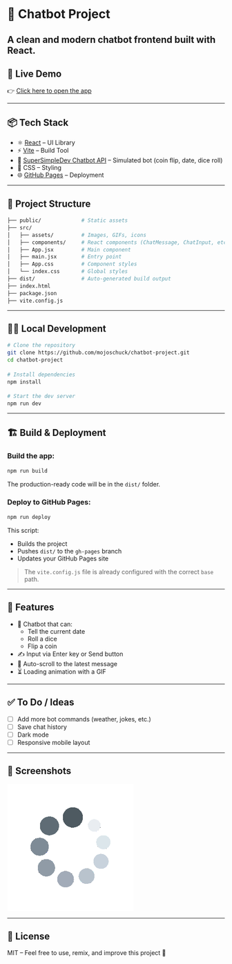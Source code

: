 # 🤖 Chatbot Project

A clean and modern chatbot frontend built with **React**.
---

## 🚀 Live Demo

👉 [Click here to open the app](https://mojoschuck.github.io/chatbot-project/)

---

## 📦 Tech Stack

- ⚛️ [React](https://reactjs.org/) – UI Library
- ⚡ [Vite](https://vitejs.dev/) – Build Tool
- 🧠 [SuperSimpleDev Chatbot API](https://supersimple.dev/projects/chatbot) – Simulated bot (coin flip, date, dice roll)
- 🎨 CSS – Styling
- 🌐 [GitHub Pages](https://pages.github.com/) – Deployment

---

## 📁 Project Structure

```bash
├── public/             # Static assets
├── src/
│   ├── assets/         # Images, GIFs, icons
│   ├── components/     # React components (ChatMessage, ChatInput, etc.)
│   ├── App.jsx         # Main component
│   ├── main.jsx        # Entry point
│   ├── App.css         # Component styles
│   └── index.css       # Global styles
├── dist/               # Auto-generated build output
├── index.html
├── package.json
├── vite.config.js
```

---

## 🧑‍💻 Local Development

```bash
# Clone the repository
git clone https://github.com/mojoschuck/chatbot-project.git
cd chatbot-project

# Install dependencies
npm install

# Start the dev server
npm run dev
```

---

## 🏗️ Build & Deployment

### Build the app:

```bash
npm run build
```

The production-ready code will be in the `dist/` folder.

### Deploy to GitHub Pages:

```bash
npm run deploy
```

This script:
- Builds the project
- Pushes `dist/` to the `gh-pages` branch
- Updates your GitHub Pages site

> The `vite.config.js` file is already configured with the correct `base` path.

---

## 📝 Features

- 🧠 Chatbot that can:
  - Tell the current date
  - Roll a dice
  - Flip a coin
- ✍️ Input via Enter key or Send button
- 🔄 Auto-scroll to the latest message
- ⏳ Loading animation with a GIF

---

## ✅ To Do / Ideas

- [ ] Add more bot commands (weather, jokes, etc.)
- [ ] Save chat history
- [ ] Dark mode
- [ ] Responsive mobile layout

---

## 📸 Screenshots

![Chat Screenshot](./src/assets/react-basics.gif)

---

## 📄 License

MIT – Feel free to use, remix, and improve this project 🚀